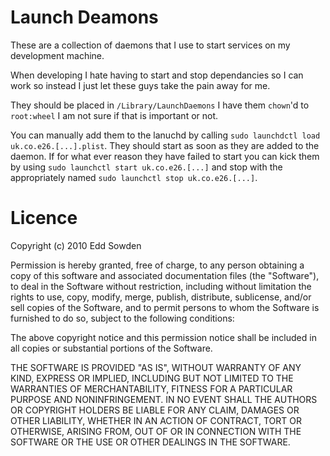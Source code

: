 # Launch Deamons

These are a collection of daemons that I use to start services on my development machine. 

When developing I hate having to start and stop dependancies so I can work so instead I just 
let these guys take the pain away for me.

They should be placed in `/Library/LaunchDaemons` I have them `chown`'d to `root:wheel` I am 
not sure if that is important or not.

You can manually add them to the lanuchd by calling 
`sudo launchdctl load uk.co.e26.[...].plist`. They should start as soon as they are added to 
the daemon. If for what ever reason they have failed to start you can kick them by using 
`sudo launchctl start uk.co.e26.[...]` and stop with the appropriately named 
`sudo launchctl stop uk.co.e26.[...]`.

# Licence

Copyright (c) 2010 Edd Sowden

Permission is hereby granted, free of charge, to any person obtaining a copy
of this software and associated documentation files (the "Software"), to deal
in the Software without restriction, including without limitation the rights
to use, copy, modify, merge, publish, distribute, sublicense, and/or sell
copies of the Software, and to permit persons to whom the Software is
furnished to do so, subject to the following conditions:

The above copyright notice and this permission notice shall be included in
all copies or substantial portions of the Software.

THE SOFTWARE IS PROVIDED "AS IS", WITHOUT WARRANTY OF ANY KIND, EXPRESS OR
IMPLIED, INCLUDING BUT NOT LIMITED TO THE WARRANTIES OF MERCHANTABILITY,
FITNESS FOR A PARTICULAR PURPOSE AND NONINFRINGEMENT. IN NO EVENT SHALL THE
AUTHORS OR COPYRIGHT HOLDERS BE LIABLE FOR ANY CLAIM, DAMAGES OR OTHER
LIABILITY, WHETHER IN AN ACTION OF CONTRACT, TORT OR OTHERWISE, ARISING FROM,
OUT OF OR IN CONNECTION WITH THE SOFTWARE OR THE USE OR OTHER DEALINGS IN
THE SOFTWARE.